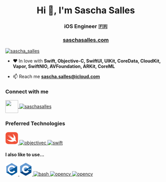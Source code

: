 <h1 align="center">Hi 👋, I'm Sascha Salles</h1>
<h3 align="center">iOS Engineer 🇫🇷</h3>
<h3 align="center"> <a href="https://www.saschasalles.com" target="blank">saschasalles.com</a></h3>

<p align="left"> <a href="https://twitter.com/sascha_salles" target="blank"><img src="https://img.shields.io/twitter/follow/sascha_salles?logo=twitter&style=for-the-badge" alt="sascha_salles" /></a> </p>

- ❤️ In love with **Swift, Objective-C, SwiftUI, UIKit, CoreData, CloudKit, Vapor, SwiftNIO, AVFoundation, ARKit, CoreML**

- 📫 Reach me **sascha.salles@icloud.com**

<h3 align="left">Connect with me</h3>
<p align="left">
    <a href="https://twitter.com/sascha_salles" target="blank">
        <img align="center" src="https://cdn.cdnlogo.com/logos/t/45/twitter.svg" height="40" width="40">
    </a>
    <a href="https://linkedin.com/in/sascha-salles" target="blank">
        <img align="center" src="https://cdn.cdnlogo.com/logos/l/78/linkedin-icon.svg" alt="saschasalles" height="40" width="40">
    </a>
</p>

<h3 align="left">Preferred Technologies</h3>
<p align="left">
    <a href="https://developer.apple.com/swift/" target="_blank"> 
        <img src="https://raw.githubusercontent.com/devicons/devicon/master/icons/swift/swift-original.svg" alt="swift" width="40" height="40"/> 
    </a>
    <a
        href="https://developer.apple.com/library/archive/documentation/Cocoa/Conceptual/ProgrammingWithObjectiveC/Introduction/Introduction.html"
        target="_blank">
        <img
          src="https://www.vectorlogo.zone/logos/apple_objectivec/apple_objectivec-icon.svg"
          alt="objectivec"
          width="40"
          height="40"/>
    </a>
        <a href="https://vapor.codes" target="_blank"> 
        <img src="https://avatars.githubusercontent.com/u/17364220?s=200&v=4" alt="swift" width="40" height="40"/>
    </a> 
</p>

<h4 align="left">I also like to use...</h4>
<p align="left">
  <a href="https://www.cprogramming.com/" target="_blank">
    <img
      src="https://raw.githubusercontent.com/devicons/devicon/master/icons/c/c-original.svg"
      alt="c"
      width="40"
      height="40"
    />
  </a>
  <a href="https://www.w3schools.com/cpp/" target="_blank">
    <img
      src="https://raw.githubusercontent.com/devicons/devicon/master/icons/cplusplus/cplusplus-original.svg"
      alt="cplusplus"
      width="40"
      height="40"
    />
  </a>
    <a href="https://www.gnu.org/software/bash/" target="_blank">
    <img
      src="https://www.vectorlogo.zone/logos/gnu_bash/gnu_bash-icon.svg"
      alt="bash"
      width="40"
      height="40"
    />
  </a>
  <a href="https://opencv.org/" target="_blank">
    <img
      src="https://www.vectorlogo.zone/logos/opencv/opencv-icon.svg"
      alt="opencv"
      width="40"
      height="40"
    />
  </a>
  <a href="https://www.python.org" target="_blank">
    <img
      src="https://cdn.cdnlogo.com/logos/p/3/python.svg"
      alt="opencv"
      width="40"
      height="40"
    />
  </a>
</p>

